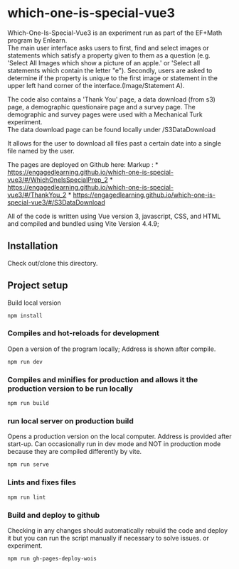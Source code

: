 # which-one-is-special-vue3
  Which-One-Is-Special-Vue3 is an experiment run as part of the EF+Math program by Enlearn.  
  The main user interface asks users to first, find and select images or statements which satisfy a property given to them as a question (e.g.  'Select All Images which show a picture of an apple.' or 'Select all statements which contain the letter "e"). Secondly, users are asked to determine if the property is unique to the first image or statement in the upper left hand corner of the interface.(Image/Statement A). 

  The code also contains a 'Thank You' page, a data download (from s3) page, a demographic questionaire page and a survey page.  The demographic and survey pages were used with a Mechanical Turk experiment.  
  The data download page can be found locally under /S3DataDownload 

  It allows for the user to download all files past a certain date into a single file named by the user. 

  The pages are deployed on Github here:
  Markup : * https://engagedlearning.github.io/which-one-is-special-vue3/#/WhichOneIsSpecialPrep_2 
           * https://engagedlearning.github.io/which-one-is-special-vue3/#/ThankYou_2
           * https://engagedlearning.github.io/which-one-is-special-vue3/#/S3DataDownload 

  All of the code is written using Vue version 3, javascript, CSS, and HTML and compiled and bundled using Vite Version 4.4.9;

## Installation
  Check out/clone this directory. 

## Project setup

Build local version 
```
npm install
```

### Compiles and hot-reloads for development

Open a version of the program locally;  Address is shown after compile. 

```
npm run dev
```

### Compiles and minifies for production and allows it the production version to be run locally

```
npm run build
```

### run local server on production build

Opens a production version on the local computer. Address is provided after start-up. Can occasionally run in dev mode and NOT in production mode because they are compiled differently by vite. 

```
npm run serve
```

### Lints and fixes files
```
npm run lint
```

### Build and deploy to github

Checking in any changes should automatically rebuild the code and deploy it but you can run the script manually
if necessary to solve issues. or experiment.  

```
npm run gh-pages-deploy-wois
```
